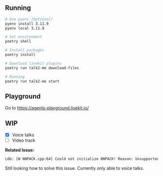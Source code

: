 ## Running

```sh
# Use pyenv (Optional)
pyenv install 3.11.9
pyenv local 3.11.9

# Set environment
poetry shell

# Install packages
poetry install

# Download livekit plugins
poetry run talk2-me download-files

# Running
poetry run talk2-me start
```

## Playground
Go to https://agents-playground.livekit.io/

## WIP
- [x] Voice talks
- [ ] Video track

**Related Issue:**

```sh
LOG: [W NNPACK.cpp:64] Could not initialize NNPACK! Reason: Unsupported hardware.
```
Still looking how to solve this issue. Currently only able to voice talks.